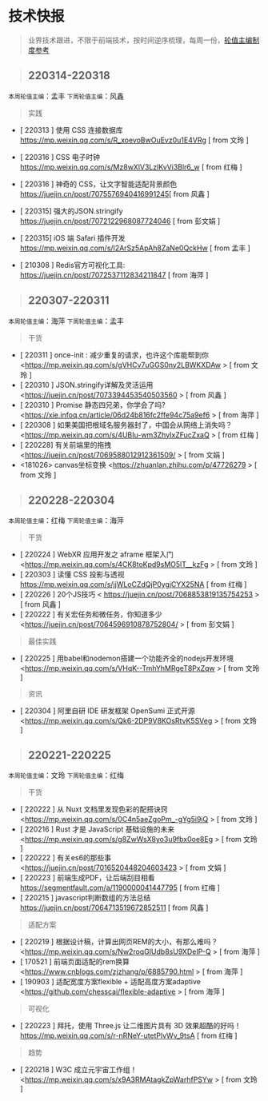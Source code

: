 # 技术快报

> 业界技术跟进，不限于前端技术，按时间逆序梳理，每周一份，[轮值主编制度参考](./editors.md)

> ## 220314-220318

`本周轮值主编`：孟丰 `下周轮值主编`：风鑫

> 实践

* [ 220313 ] 使用 CSS 连接数据库 <https://mp.weixin.qq.com/s/R_xoevoBwOuEvz0u1E4VRg> [ from 文玲 ]

* [ 220316 ] CSS 电子时钟 <https://mp.weixin.qq.com/s/Mz8wXlV3LzlKvVi3Blr6_w> [ from 红梅 ]

* [ 220316 ] 神奇的 CSS，让文字智能适配背景颜色 <https://juejin.cn/post/7075576940416991245>[ from 风鑫 ]

* [ 220315] 强大的JSON.stringify <https://juejin.cn/post/7072122968087724046>  [ from 彭文娟 ]

* [ 220315] iOS 端 Safari 插件开发 <https://mp.weixin.qq.com/s/I2ArSz5ApAh8ZaNe0QckHw>  [ from 孟丰 ]

* [  210308 ] Redis官方可视化工具: <https://juejin.cn/post/7072537112834211847> [ from 海萍 ]

> ## 220307-220311

`本周轮值主编`：海萍 `下周轮值主编`：孟丰

> 干货
* [ 220311 ] once-init : 减少重复的请求，也许这个库能帮到你<https://mp.weixin.qq.com/s/gVHCv7uGGS0ny2LBWKXDAw >   [ from 文玲 ]
* [ 220310 ] JSON.stringify详解及灵活运用 <https://juejin.cn/post/7073394453540503560 > [ from 风鑫 ]
* [ 220310 ] Promise 静态四兄弟，你学会了吗? <https://xie.infoq.cn/article/06d24b816fc2ffe94c75a9ef6 > [ from 海萍 ]
* [ 220308 ] 如果美国把根域名服务器封了，中国会从网络上消失吗？ <https://mp.weixin.qq.com/s/4UBIu-wm3ZhyIxZFucZxaQ > [ from 红梅 ]
* [ 220228] 有关前端里的拖拽<https://juejin.cn/post/7069588012912361509/ >  [ from 文娟 ]
* <181026> canvas坐标变换 <https://zhuanlan.zhihu.com/p/47726279 > [ from 文玲 ]



> ## 220228-220304

`本周轮值主编`：红梅 `下周轮值主编`：海萍

> 干货
* [ 220224 ] WebXR 应用开发之 aframe 框架入门 <https://mp.weixin.qq.com/s/4CK8toKpd9sMO5lT__kzFg >   [ from 文玲 ]
* [ 220303 ] 读懂 CSS 投影与透视 <https://mp.weixin.qq.com/s/jjWLoCZdQjP0ygjCYX25NA> [ from 红梅 ]
* [ 220226 ] 20个JS技巧 < https://juejin.cn/post/7068853819135754253 > [ from 风鑫 ]
* [ 220222 ] 有关宏任务和微任务，你知道多少<https://juejin.cn/post/7064596910878752804/ >  [ from 彭文娟 ]

> 最佳实践
* [ 220225 ] 用babel和nodemon搭建一个功能齐全的nodejs开发环境 <https://mp.weixin.qq.com/s/VHqK--TmhYhMRgeT8PxZqw > [ from 文玲 ]

> 资讯
* [ 220304 ] 阿里自研 IDE 研发框架 OpenSumi 正式开源 <https://mp.weixin.qq.com/s/Qk6-2DP9V8KOsRtvK5SVeg > [ from 文玲 ]



> ## 220221-220225

`本周轮值主编`：文玲 `下周轮值主编`：红梅

> 干货
* [ 220222 ] 从 Nuxt 文档里发现色彩的配搭诀窍 <https://mp.weixin.qq.com/s/0C4n5aeZgoPm_-gYg5i9iQ > [ from 文玲 ]
* [ 220216 ] Rust 才是 JavaScript 基础设施的未来 <https://mp.weixin.qq.com/s/g8ZwWsX8yo3u9fbx0oe8Eg > [ from 文玲 ]
* [ 220222 ] 有关es6的那些事<https://juejin.cn/post/7016520448204603423 >  [ from 文娟 ]
* [ 220223 ] 前端生成PDF，让后端刮目相看 <https://segmentfault.com/a/1190000041447795> [ from 红梅 ]
* [ 220215 ] javascript判断数组的方法总结<https://juejin.cn/post/7064713519672852511> [ from 风鑫 ]

> 适配方案
* [ 220219 ] 根据设计稿，计算出网页REM的大小，有那么难吗？<https://mp.weixin.qq.com/s/Nw2roqGIUdb8sU9XDeIP-Q > [ from 海萍 ]
* [ 170521 ] 前端页面适配的rem换算 <https://www.cnblogs.com/zjzhang/p/6885790.html > [ from 海萍 ]
* [ 190903 ] 适配宽度方案flexible + 适配高度方案adaptive <https://github.com/chesscai/flexible-adaptive > [ from 海萍 ]

> 可视化
* [ 220223 ] 拜托，使用 Three.js 让二维图片具有 3D 效果超酷的好吗！ <https://mp.weixin.qq.com/s/r-nRNeY-utetPlvWv_9tsA> [ from 红梅 ]

> 趋势
* [ 220218 ] W3C 成立元宇宙工作组！ <https://mp.weixin.qq.com/s/x9A3RMAtagkZpWarhfPSYw > [ from 文玲 ]



